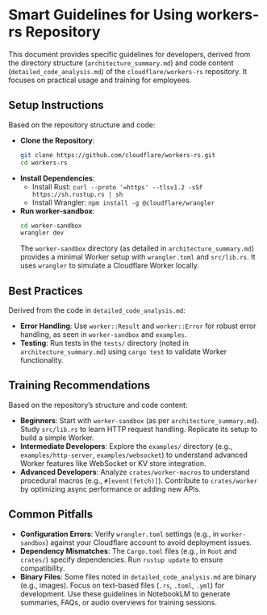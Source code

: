 # Smart Guidelines for Using workers-rs Repository

This document provides specific guidelines for developers, derived from the directory structure (`architecture_summary.md`) and code content (`detailed_code_analysis.md`) of the `cloudflare/workers-rs` repository. It focuses on practical usage and training for employees.

## Setup Instructions
Based on the repository structure and code:
- **Clone the Repository**:
  ```bash
  git clone https://github.com/cloudflare/workers-rs.git
  cd workers-rs
  ```
- **Install Dependencies**:
  - Install Rust: `curl --proto '=https' --tlsv1.2 -sSf https://sh.rustup.rs | sh`
  - Install Wrangler: `npm install -g @cloudflare/wrangler`
- **Run worker-sandbox**:
  ```bash
  cd worker-sandbox
  wrangler dev
  ```
  The `worker-sandbox` directory (as detailed in `architecture_summary.md`) provides a minimal Worker setup with `wrangler.toml` and `src/lib.rs`. It uses `wrangler` to simulate a Cloudflare Worker locally.

## Best Practices
Derived from the code in `detailed_code_analysis.md`:
- **Error Handling**: Use `worker::Result` and `worker::Error` for robust error handling, as seen in `worker-sandbox` and `examples`.
- **Testing**: Run tests in the `tests/` directory (noted in `architecture_summary.md`) using `cargo test` to validate Worker functionality.
## Training Recommendations
Based on the repository’s structure and code content:
- **Beginners**: Start with `worker-sandbox` (as per `architecture_summary.md`). Study `src/lib.rs` to learn HTTP request handling. Replicate its setup to build a simple Worker.
- **Intermediate Developers**: Explore the `examples/` directory (e.g., `examples/http-server`, `examples/websocket`) to understand advanced Worker features like WebSocket or KV store integration.
- **Advanced Developers**: Analyze `crates/worker-macros` to understand procedural macros (e.g., `#[event(fetch)]`). Contribute to `crates/worker` by optimizing async performance or adding new APIs.
## Common Pitfalls
- **Configuration Errors**: Verify `wrangler.toml` settings (e.g., in `worker-sandbox`) against your Cloudflare account to avoid deployment issues.
- **Dependency Mismatches**: The `Cargo.toml` files (e.g., in `Root` and `crates/`) specify dependencies. Run `rustup update` to ensure compatibility.
- **Binary Files**: Some files noted in `detailed_code_analysis.md` are binary (e.g., images). Focus on text-based files (`.rs`, `.toml`, `.yml`) for development.
Use these guidelines in NotebookLM to generate summaries, FAQs, or audio overviews for training sessions.
